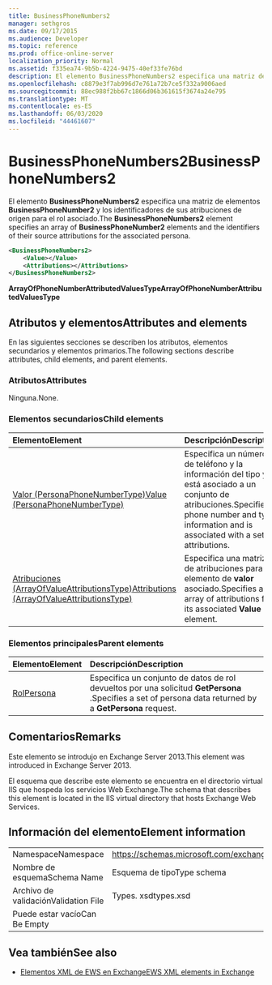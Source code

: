 ```yaml
---
title: BusinessPhoneNumbers2
manager: sethgros
ms.date: 09/17/2015
ms.audience: Developer
ms.topic: reference
ms.prod: office-online-server
localization_priority: Normal
ms.assetid: f335ea74-9b5b-4224-9475-40ef33fe76bd
description: El elemento BusinessPhoneNumbers2 especifica una matriz de elementos BusinessPhoneNumber2 y los identificadores de sus atribuciones de origen para el rol asociado.
ms.openlocfilehash: c8879e3f7ab996d7e761a72b7ce5f332a9006aed
ms.sourcegitcommit: 88ec988f2bb67c1866d06b361615f3674a24e795
ms.translationtype: MT
ms.contentlocale: es-ES
ms.lasthandoff: 06/03/2020
ms.locfileid: "44461607"
---
```

# <a name="businessphonenumbers2"></a><span data-ttu-id="c2ad1-103">BusinessPhoneNumbers2</span><span class="sxs-lookup"><span data-stu-id="c2ad1-103">BusinessPhoneNumbers2</span></span>

<span data-ttu-id="c2ad1-104">El elemento **BusinessPhoneNumbers2** especifica una matriz de elementos **BusinessPhoneNumber2** y los identificadores de sus atribuciones de origen para el rol asociado.</span><span class="sxs-lookup"><span data-stu-id="c2ad1-104">The **BusinessPhoneNumbers2** element specifies an array of **BusinessPhoneNumber2** elements and the identifiers of their source attributions for the associated persona.</span></span> 
  
```XML
<BusinessPhoneNumbers2>
    <Value></Value>
    <Attributions></Attributions>
</BusinessPhoneNumbers2>
```

 <span data-ttu-id="c2ad1-105">**ArrayOfPhoneNumberAttributedValuesType**</span><span class="sxs-lookup"><span data-stu-id="c2ad1-105">**ArrayOfPhoneNumberAttributedValuesType**</span></span>
## <a name="attributes-and-elements"></a><span data-ttu-id="c2ad1-106">Atributos y elementos</span><span class="sxs-lookup"><span data-stu-id="c2ad1-106">Attributes and elements</span></span>

<span data-ttu-id="c2ad1-107">En las siguientes secciones se describen los atributos, elementos secundarios y elementos primarios.</span><span class="sxs-lookup"><span data-stu-id="c2ad1-107">The following sections describe attributes, child elements, and parent elements.</span></span>
  
### <a name="attributes"></a><span data-ttu-id="c2ad1-108">Atributos</span><span class="sxs-lookup"><span data-stu-id="c2ad1-108">Attributes</span></span>

<span data-ttu-id="c2ad1-109">Ninguna.</span><span class="sxs-lookup"><span data-stu-id="c2ad1-109">None.</span></span>
  
### <a name="child-elements"></a><span data-ttu-id="c2ad1-110">Elementos secundarios</span><span class="sxs-lookup"><span data-stu-id="c2ad1-110">Child elements</span></span>

|<span data-ttu-id="c2ad1-111">**Elemento**</span><span class="sxs-lookup"><span data-stu-id="c2ad1-111">**Element**</span></span>|<span data-ttu-id="c2ad1-112">**Descripción**</span><span class="sxs-lookup"><span data-stu-id="c2ad1-112">**Description**</span></span>|
|:-----|:-----|
|[<span data-ttu-id="c2ad1-113">Valor (PersonaPhoneNumberType)</span><span class="sxs-lookup"><span data-stu-id="c2ad1-113">Value (PersonaPhoneNumberType)</span></span>](value-personaphonenumbertype.md) <br/> |<span data-ttu-id="c2ad1-114">Especifica un número de teléfono y la información del tipo y está asociado a un conjunto de atribuciones.</span><span class="sxs-lookup"><span data-stu-id="c2ad1-114">Specifies a phone number and type information and is associated with a set of attributions.</span></span>  <br/> |
|[<span data-ttu-id="c2ad1-115">Atribuciones (ArrayOfValueAttributionsType)</span><span class="sxs-lookup"><span data-stu-id="c2ad1-115">Attributions (ArrayOfValueAttributionsType)</span></span>](attributions-arrayofvalueattributionstype.md) <br/> |<span data-ttu-id="c2ad1-116">Especifica una matriz de atribuciones para su elemento de **valor** asociado.</span><span class="sxs-lookup"><span data-stu-id="c2ad1-116">Specifies an array of attributions for its associated **Value** element.</span></span>  <br/> |
   
### <a name="parent-elements"></a><span data-ttu-id="c2ad1-117">Elementos principales</span><span class="sxs-lookup"><span data-stu-id="c2ad1-117">Parent elements</span></span>

|<span data-ttu-id="c2ad1-118">**Elemento**</span><span class="sxs-lookup"><span data-stu-id="c2ad1-118">**Element**</span></span>|<span data-ttu-id="c2ad1-119">**Descripción**</span><span class="sxs-lookup"><span data-stu-id="c2ad1-119">**Description**</span></span>|
|:-----|:-----|
|[<span data-ttu-id="c2ad1-120">Rol</span><span class="sxs-lookup"><span data-stu-id="c2ad1-120">Persona</span></span>](persona.md) <br/> |<span data-ttu-id="c2ad1-121">Especifica un conjunto de datos de rol devueltos por una solicitud **GetPersona** .</span><span class="sxs-lookup"><span data-stu-id="c2ad1-121">Specifies a set of persona data returned by a **GetPersona** request.</span></span>  <br/> |
   
## <a name="remarks"></a><span data-ttu-id="c2ad1-122">Comentarios</span><span class="sxs-lookup"><span data-stu-id="c2ad1-122">Remarks</span></span>

<span data-ttu-id="c2ad1-123">Este elemento se introdujo en Exchange Server 2013.</span><span class="sxs-lookup"><span data-stu-id="c2ad1-123">This element was introduced in Exchange Server 2013.</span></span>
  
<span data-ttu-id="c2ad1-124">El esquema que describe este elemento se encuentra en el directorio virtual IIS que hospeda los servicios Web Exchange.</span><span class="sxs-lookup"><span data-stu-id="c2ad1-124">The schema that describes this element is located in the IIS virtual directory that hosts Exchange Web Services.</span></span>
  
## <a name="element-information"></a><span data-ttu-id="c2ad1-125">Información del elemento</span><span class="sxs-lookup"><span data-stu-id="c2ad1-125">Element information</span></span>

|||
|:-----|:-----|
|<span data-ttu-id="c2ad1-126">Namespace</span><span class="sxs-lookup"><span data-stu-id="c2ad1-126">Namespace</span></span>  <br/> |https://schemas.microsoft.com/exchange/services/2006/types  <br/> |
|<span data-ttu-id="c2ad1-127">Nombre de esquema</span><span class="sxs-lookup"><span data-stu-id="c2ad1-127">Schema Name</span></span>  <br/> |<span data-ttu-id="c2ad1-128">Esquema de tipo</span><span class="sxs-lookup"><span data-stu-id="c2ad1-128">Type schema</span></span>  <br/> |
|<span data-ttu-id="c2ad1-129">Archivo de validación</span><span class="sxs-lookup"><span data-stu-id="c2ad1-129">Validation File</span></span>  <br/> |<span data-ttu-id="c2ad1-130">Types. xsd</span><span class="sxs-lookup"><span data-stu-id="c2ad1-130">types.xsd</span></span>  <br/> |
|<span data-ttu-id="c2ad1-131">Puede estar vacío</span><span class="sxs-lookup"><span data-stu-id="c2ad1-131">Can Be Empty</span></span>  <br/> ||
   
## <a name="see-also"></a><span data-ttu-id="c2ad1-132">Vea también</span><span class="sxs-lookup"><span data-stu-id="c2ad1-132">See also</span></span>



- [<span data-ttu-id="c2ad1-133">Elementos XML de EWS en Exchange</span><span class="sxs-lookup"><span data-stu-id="c2ad1-133">EWS XML elements in Exchange</span></span>](ews-xml-elements-in-exchange.md)

